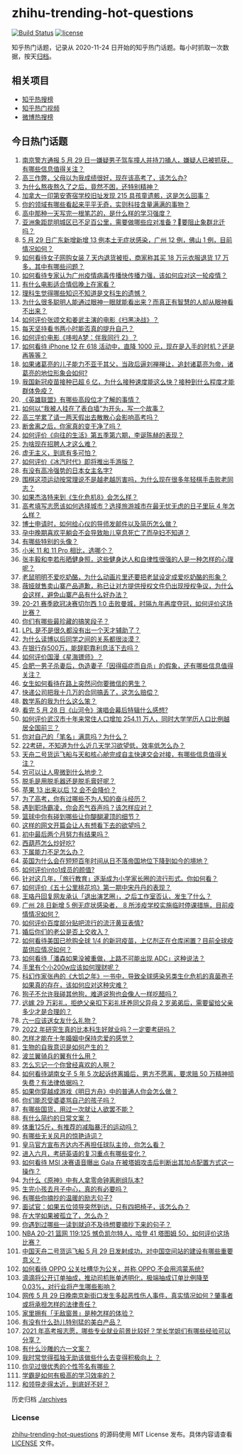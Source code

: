 # zhihu-trending-hot-questions

[![Build Status](https://github.com/justjavac/zhihu-trending-hot-questions/workflows/ci/badge.svg?branch=master)](https://github.com/justjavac/zhihu-trending-hot-questions/actions)
[![license](https://img.shields.io/github/license/justjavac/zhihu-trending-hot-questions)](https://github.com/justjavac/zhihu-trending-hot-questions/blob/master/LICENSE)

知乎热门话题，记录从 2020-11-24 日开始的知乎热门话题。每小时抓取一次数据，按天[归档](./archives)。

## 相关项目

- [知乎热搜榜](https://github.com/justjavac/zhihu-trending-top-search)
- [知乎热门视频](https://github.com/justjavac/zhihu-trending-hot-video)
- [微博热搜榜](https://github.com/justjavac/weibo-trending-hot-search)

## 今日热门话题

<!-- BEGIN -->
<!-- 最后更新时间 Sun May 30 2021 15:01:31 GMT+0800 (China Standard Time) -->

1. [南京警方通报 5 月 29
   日一嫌疑男子驾车撞人并持刀捅人，嫌疑人已被抓获，有哪些信息值得关注？](https://www.zhihu.com/question/462129219)
2. [高三作弊，父母以为我成绩很好，现在该高考了，该怎么办?](https://www.zhihu.com/question/461546823)
3. [为什么熬夜熬久了之后，竟然不困，还特别精神？](https://www.zhihu.com/question/303134019)
4. [加拿大一印第安寄宿学校旧址发现 215 具孩童遗骸，这是怎么回事？](https://www.zhihu.com/question/462022143)
5. [你的领域有哪些看起来平平无奇，实则科技含量满满的事物？](https://www.zhihu.com/question/459861681)
6. [高中那种一天写完一根笔芯的，是什么样的学习强度？](https://www.zhihu.com/question/388312652)
7. [亚洲象距昆明城区已不足百公里，需要做哪些应对准备？要阻止象群北迁吗？](https://www.zhihu.com/question/462169548)
8. [5 月 29 日广东新增新增 13 例本土无症状感染，广州 12 例，佛山 1
   例，目前情况如何？](https://www.zhihu.com/question/462164375)
9. [如何看待女子网购女装 7 天内退货被拒，商家称其买 18 万元衣服退货 17
   万多，其中有哪些问题？](https://www.zhihu.com/question/462187108)
10. [如何看待专家认为广州疫情病毒传播快传播力强，该如何应对这一轮疫情？](https://www.zhihu.com/question/462060673)
11. [有什么电影适合情侣晚上在家看？](https://www.zhihu.com/question/358887778)
12. [理科生觉得哪些知识不知道是文科生的遗憾？](https://www.zhihu.com/question/270455074)
13. [为什么很多聪明人能通过眼神一眼就能看出来？而真正有智慧的人却从眼神看不出来？](https://www.zhihu.com/question/55333539)
14. [如何评价张颂文和姜武主演的电影《扫黑决战》？](https://www.zhihu.com/question/455752818)
15. [每天坚持看书两小时能否真的提升自己？](https://www.zhihu.com/question/451546101)
16. [如何评价电影《哆啦A梦：伴我同行 2》？](https://www.zhihu.com/question/390164272)
17. [如何看待 iPhone 12 在 618 活动中，直降 1000
    元，现在是入手的时机？还是再等等？](https://www.zhihu.com/question/461312225)
18. [如果诸葛亮的儿子能力不亚于其父，当政后逼刘禅禅让，追封诸葛亮为帝，诸葛亮的地位形象会如何?](https://www.zhihu.com/question/461502132)
19. [我国新冠疫苗接种已超 6
    亿，为什么接种速度能这么快？接种到什么程度才能群体免疫？](https://www.zhihu.com/question/462054245)
20. [《英雄联盟》有哪些高段位才了解的事情？](https://www.zhihu.com/question/460098622)
21. [如何以“我被人挂在了表白墙”为开头，写一个故事？](https://www.zhihu.com/question/461083286)
22. [高三学累了请一两天假出去散散心会影响高考吗？](https://www.zhihu.com/question/429739425)
23. [断舍离之后，你家真的变干净了吗？](https://www.zhihu.com/question/461287259)
24. [如何评价《向往的生活》第五季第六期，李诞陈赫的表现？](https://www.zhihu.com/question/461948636)
25. [为啥现在招聘人才这么难？](https://www.zhihu.com/question/454330385)
26. [虚无主义，到底有多可怕？](https://www.zhihu.com/question/309651606)
27. [如何评价《冰汽时代》即将推出手游版？](https://www.zhihu.com/question/460675839)
28. [有没有高冷强势的日本女主名字?](https://www.zhihu.com/question/450309452)
29. [围棋这项运动按常理说不是越老越厉害吗，为什么现在很多年轻棋手击败老同志？](https://www.zhihu.com/question/432357129)
30. [如果杰洛特来到《生化危机8》会怎么样？](https://www.zhihu.com/question/459033335)
31. [高考填写志愿该如何选择城市？选择旅游城市在最无忧无虑的日子里玩 4
    年怎么样？](https://www.zhihu.com/question/461473516)
32. [博士申请时，如何给心仪的导师发邮件以及简历怎么做？](https://www.zhihu.com/question/390877622)
33. [孕中晚期喜欢平躺会不会导致胎儿窒息死亡了而孕妇不知道？](https://www.zhihu.com/question/412446157)
34. [有哪些特别的头像？](https://www.zhihu.com/question/375951828)
35. [小米 11 和 11 Pro 相比，选哪个？](https://www.zhihu.com/question/451981720)
36. [张丰毅和李若彤晒健身照，这些健身达人和自律性很强的人是一种怎样的心理呢？](https://www.zhihu.com/question/459415948)
37. [老鼠明明不爱吃奶酪，为什么动画片里还要把老鼠设定成爱吃奶酪的形象？](https://www.zhihu.com/question/454363021)
38. [薇娅就售卖山寨产品道歉，称已让对方提供授权文件仍出现授权争议，为什么会这样，避免山寨产品有什么好办法？](https://www.zhihu.com/question/461988510)
39. [20-21 赛季欧冠决赛切尔西 1:0
    击败曼城，时隔九年再度夺冠，如何评价这场比赛？](https://www.zhihu.com/question/462143896)
40. [你们有哪些最珍藏的搞笑段子？](https://www.zhihu.com/question/389442595)
41. [LPL 是不是很久都没有出一个天才辅助了？](https://www.zhihu.com/question/460740647)
42. [为什么读博以后同学之间的关系都很淡漠？](https://www.zhihu.com/question/437021655)
43. [在银行存500万，能辞职靠利息活下去吗？](https://www.zhihu.com/question/347518117)
44. [如何评价国漫《星海镖师》？](https://www.zhihu.com/question/29169402)
45. [合肥一男子杀妻后，伪造妻子「因得癌症而自杀」的假象，还有哪些信息值得关注？](https://www.zhihu.com/question/461886353)
46. [女生如何看待在路上突然问你要微信的男生？](https://www.zhihu.com/question/320105658)
47. [快递公司把我十几万的合同搞丢了，这怎么赔偿？](https://www.zhihu.com/question/374980406)
48. [数学系的我为什么这么笨？](https://www.zhihu.com/question/461756255)
49. [看完 5 月 28 日《山河令》演唱会幕后特辑什么感想?](https://www.zhihu.com/question/461930253)
50. [如何评价武汉市十年来常住人口增加 254.11
    万人，同时大学学历人口比例越居全国前三？](https://www.zhihu.com/question/461642433)
51. [你对自己的「笔名」满意吗？为什么？](https://www.zhihu.com/question/462088461)
52. [22考研，不知道为什么近几天学习欲望低，效率低怎么办？](https://www.zhihu.com/question/454494888)
53. [天舟二号货运飞船与天和核心舱完成自主快速交会对接，有哪些信息值得关注？](https://www.zhihu.com/question/462162007)
54. [穷可以让人卑微到什么地步？](https://www.zhihu.com/question/316979063)
55. [脱毛是用脱毛器还是脱毛膏好呢？](https://www.zhihu.com/question/21059868)
56. [苹果 13 出来以后 12 会不会降价？](https://www.zhihu.com/question/451198251)
57. [为了高考，你有过哪些不为人知的奋斗经历？](https://www.zhihu.com/question/461699971)
58. [遇到职场霸凌，你会忍气吞声吗？该怎样应对？](https://www.zhihu.com/question/462014220)
59. [篮球中你有碰到哪些让你醍醐灌顶的细节？](https://www.zhihu.com/question/443277713)
60. [这样的网文开篇会让人有想看下去的欲望吗？](https://www.zhihu.com/question/461971034)
61. [初中最后两个月努力有结果吗？](https://www.zhihu.com/question/453345783)
62. [西葫芦怎么炒好吃?](https://www.zhihu.com/question/455923825)
63. [下属能力不足怎么办？](https://www.zhihu.com/question/451793430)
64. [英国为什么会在短短百年时间从日不落帝国地位下降到如今的境地？](https://www.zhihu.com/question/458600603)
65. [如何评价into1成员的颜值?](https://www.zhihu.com/question/456470539)
66. [针对这几年，「旅行教育」逐渐成为小学家长圈的流行形式。你如何看？](https://www.zhihu.com/question/460468492)
67. [如何评价《五十公里桃花坞》第一期中宋丹丹的表现？](https://www.zhihu.com/question/460852707)
68. [王珞丹回复网友承认「退出演艺圈」，之后工作室否认，发生了什么？](https://www.zhihu.com/question/461310414)
69. [广州 28 日新增 5 例无症状感染者， 8
    所涉疫学校实施临时停课措施，目前疫情情况如何？](https://www.zhihu.com/question/461901108)
70. [如何评价百度部分贴吧流行的流汗黄豆表情?](https://www.zhihu.com/question/431951953)
71. [婚后你们的老公是否上交收入？](https://www.zhihu.com/question/446421532)
72. [如何看待美国已抢购全球 1/4
    的新冠疫苗，上亿剂正在仓库闲置？目前全球疫苗供应情况如何？](https://www.zhihu.com/question/460152630)
73. [如何看待「潘森如果没被重做，上路不可能出现 ADC」这种说法？](https://www.zhihu.com/question/457008736)
74. [手里有个小200w应该如何理财呢？](https://www.zhihu.com/question/458397585)
75. [科幻作家张冉的《大饥之年》一书中，导致全球感染另类生化危机的真菌孢子如果真的存在，该如何应对这种灾难？](https://www.zhihu.com/question/368901650)
76. [狗子不允许我碰其他狗，难道说狗也会像人一样吃醋吗？](https://www.zhihu.com/question/461721289)
77. [远嫁 29 万彩礼，拒绝父亲扣下彩礼抚养同父异母 2
    岁弟弟后，需要留给父亲多少才是合理的？](https://www.zhihu.com/question/461285207)
78. [六一应该送女友什么礼物？](https://www.zhihu.com/question/60285884)
79. [2022 年研究生真的比本科生好就业吗？一定要考研吗？](https://www.zhihu.com/question/461310407)
80. [怎样才能在十年婚姻中保持恋爱的感觉？](https://www.zhihu.com/question/458200334)
81. [生物的自我意识是如何产生的？](https://www.zhihu.com/question/459715465)
82. [波兰翼骑兵的翼有什么用？](https://www.zhihu.com/question/55305997)
83. [怎么忘记一个你曾经喜欢的人啊？](https://www.zhihu.com/question/460591788)
84. [如何看待湖南女子 5 年 5 次起诉终离婚后，男方不愿离，要求赔 50
    万精神损失费？有法律依据吗？](https://www.zhihu.com/question/461885174)
85. [如果你穿越成游戏《明日方舟》中的普通人你会怎么做？](https://www.zhihu.com/question/461164416)
86. [你们能忍受婆婆骂自己的孩子吗？](https://www.zhihu.com/question/454976302)
87. [有哪些国货，用过一次就让人欲罢不能？](https://www.zhihu.com/question/393594038)
88. [有什么简约的日常文案？](https://www.zhihu.com/question/453999428)
89. [体重125斤，有推荐的减脂暴汗的运动吗？](https://www.zhihu.com/question/459003254)
90. [有哪些无关风月的惊艳诗词？](https://www.zhihu.com/question/454234983)
91. [皇马官方宣布齐达内不再担任球队主帅，你怎么看？](https://www.zhihu.com/question/461715792)
92. [进入六月，考研英语的复习重点有哪些变化？](https://www.zhihu.com/question/397257214)
93. [如何看待 MSI 决赛语音曝出 Gala
    在被塔姆攻击后判断出其加点配置方式这一操作？](https://www.zhihu.com/question/461780557)
94. [为什么《原神》中有人拿零命钟离刷组队本?](https://www.zhihu.com/question/460950761)
95. [生完小孩去月子中心，真的有必要吗？](https://www.zhihu.com/question/350300161)
96. [有哪些你摘抄的温暖的励志句子?](https://www.zhihu.com/question/435739334)
97. [面试官：如果五位领导突然到访，只有四把椅子，该怎么办？](https://www.zhihu.com/question/456412666)
98. [在大学如果被孤立了，怎么办？](https://www.zhihu.com/question/455681882)
99. [你遇到过哪些一读到就迫不及待想要摘抄下来的句子？](https://www.zhihu.com/question/456839676)
100. [NBA 20-21 篮网 119:125 憾负凯尔特人，哈登 41 塔图姆
     50，如何评价这场比赛？](https://www.zhihu.com/question/461978153)
101. [中国天舟二号货运飞船 5 月 29
     日发射成功，对中国空间站的建设有哪些重要意义？](https://www.zhihu.com/question/460289721)
102. [如何看待 OPPO 公关吐槽华为公关，并称 OPPO
     不会用鸿蒙系统?](https://www.zhihu.com/question/461394382)
103. [滴滴将公开订单抽成，推动司机账单透明化，极端抽成订单比例降至
     0.03%，对行业将产生哪些影响？](https://www.zhihu.com/question/461562442)
104. [网传 5 月 29
     日晚南京新街口发生多起恶性伤人事件，真实情况如何？肇事者或将承担怎样的法律责任？](https://www.zhihu.com/question/462117183)
105. [家里拥有「无敌窗景」是种怎样的体验？](https://www.zhihu.com/question/459289624)
106. [有没有什么劲儿特别猛的美白产品？](https://www.zhihu.com/question/441955092)
107. [2021
     年高考报志愿，哪些专业就业前景比较好？学长学姐们有哪些经验可以分享？](https://www.zhihu.com/question/458812643)
108. [有什么沙雕的六一文案？](https://www.zhihu.com/question/461101229)
109. [我时常觉得孤独无助该做些什么去变得积极向上 ？](https://www.zhihu.com/question/460648517)
110. [你见过很优秀的个性签名有哪些？](https://www.zhihu.com/question/265584312)
111. [学霸是如何有极高的学习效率的？](https://www.zhihu.com/question/366475943)
112. [和领导走得太近，到底好不好？](https://www.zhihu.com/question/435265697)

<!-- END -->

历史归档 [./archives](./archives)

### License

[zhihu-trending-hot-questions](https://github.com/justjavac/zhihu-trending-hot-questions)
的源码使用 MIT License 发布。具体内容请查看 [LICENSE](./LICENSE) 文件。
